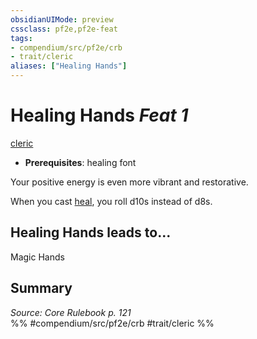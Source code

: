 ```yaml
---
obsidianUIMode: preview
cssclass: pf2e,pf2e-feat
tags:
- compendium/src/pf2e/crb
- trait/cleric
aliases: ["Healing Hands"]
---
```

# Healing Hands  *Feat 1*  
[cleric](/rules/traits/cleric.md)  

- **Prerequisites**: healing font

Your positive energy is even more vibrant and restorative.

When you cast [heal](/compendium/spells/heal.md), you roll d10s instead of d8s.

## Healing Hands leads to...

Magic Hands

## Summary

*Source: Core Rulebook p. 121*  
%% #compendium/src/pf2e/crb #trait/cleric %%